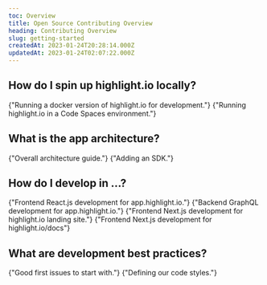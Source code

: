 ```yaml
---
toc: Overview
title: Open Source Contributing Overview
heading: Contributing Overview
slug: getting-started
createdAt: 2023-01-24T20:28:14.000Z
updatedAt: 2023-01-24T02:07:22.000Z
---
```


## How do I spin up highlight.io locally?

<DocsCardGroup>
    <DocsCard title="Local Development Guide." href="../../../../getting-started/7_self-host/dev-deployment-guide.md">
        {"Running a docker version of highlight.io for development."}
    </DocsCard>
    <DocsCard title="GitHub Code Spaces Guide" href="./code-spaces.md">
        {"Running highlight.io in a Code Spaces environment."}
    </DocsCard>
</DocsCardGroup>

## What is the app architecture?

<DocsCardGroup>
    <DocsCard title="App Architecture" href="./architecture">
        {"Overall architecture guide."}
    </DocsCard>
    <DocsCard title="SDK Design" href="./adding-an-sdk">
        {"Adding an SDK."}
    </DocsCard>
</DocsCardGroup>


## How do I develop in ...?

<DocsCardGroup>
    <DocsCard title="Frontend" href="./frontend">
        {"Frontend React.js development for app.highlight.io."}
    </DocsCard>
    <DocsCard title="Backend" href="./backend">
        {"Backend GraphQL development for app.highlight.io."}
    </DocsCard>
    <DocsCard title="Landing Site" href="./landing-site">
        {"Frontend Next.js development for highlight.io landing site."}
    </DocsCard>
    <DocsCard title="Docs" href="./docs">
        {"Frontend Next.js development for highlight.io/docs"}
    </DocsCard>
</DocsCardGroup>

## What are development best practices?

<DocsCardGroup>
    <DocsCard title="Good First Issues" href="./good-first-issues">
        {"Good first issues to start with."}
    </DocsCard>
    <DocsCard title="Code Style" href="./code-style">
        {"Defining our code styles."}
    </DocsCard>
</DocsCardGroup>
